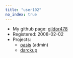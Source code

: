 ```yaml
---
title: "user102"
no_index: true
---
```


* My github page: [gildor478](https://github.com/gildor478)
* Registered: 2008-02-02
* Projects:
    * [oasis](/projects/oasis/) (admin)
    * [darckup](/projects/darckup/)
